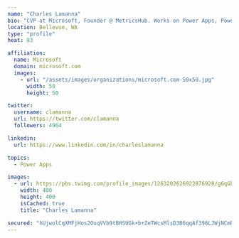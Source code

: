 ```yaml
---
name: "Charles Lamanna"
bio: "CVP at Microsoft, Founder @ MetricsHub. Works on Power Apps, Power Automate, Power Virtual Agent, Common Data Service and Dynamics 365."
location: Bellevue, WA
type: "profile"
heat: 83

affiliation:
  name: Microsoft
  domain: microsoft.com
  images:
    - url: "/assets/images/organizations/microsoft.com-50x50.jpg"
      width: 50
      height: 50

twitter:
  username: clamanna
  url: https://twitter.com/clamanna
  followers: 4964

linkedin:
  url: https://www.linkedin.com/in/charleslamanna

topics:
  - Power Apps

images:
  - url: https://pbs.twimg.com/profile_images/1263202626922876928/g6qGbHZ-_400x400.jpg
    width: 400
    height: 400
    isCached: true
    title: "Charles Lamanna"

secured: "hUjwolCqXMFjHos2OuqVVb9tBHSUGk+b+ZeTWcsMlsD3B6qqAf396LJWjNCmRS4/+MNlSUglgJctE8MvBxlOw1UEXq5+b7uCYG1MObQ4mqOQUcgNfahp8MV+qUovAj1i2UdlunJHLTf3wbeh4p88ihuAcLEJJSpW1VtV/ReKfbTKqE8foZFfGzAIhThlEc6BYqp8o14uLe9XH/HOyKzJfvsU+iHwQDkY5946PohYxx5R/4ve+I3TzF2nr7kf8/rGPTYpVwWlcZIBGXls3box8iHjl58L0JGZdSlN4O0j57pU/+bxUJ31IcElDAAHPd3+0f5o0JNeBbjwbA2rkezI8GkFEowyYAPe0H38tpe4w+6KHBVI/kWN38gSExpiTBhCgSxCC7eI5U5obHWomuqHWveUb+LKHanYDuxrMDRoxjk=;Ewt5r2H1a0WPgVIZux5s6w=="
---
```


